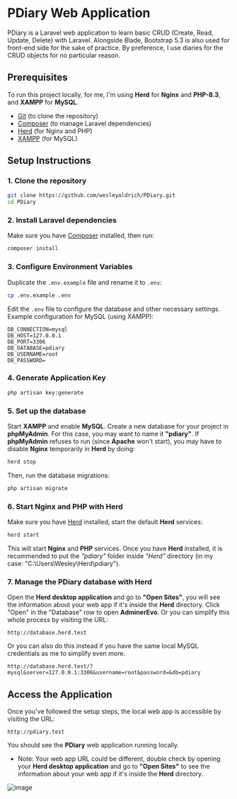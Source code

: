 # PDiary Web Application

PDiary is a Laravel web application to learn basic CRUD (Create, Read, Update, Delete) with Laravel.
Alongside Blade, Bootstrap 5.3 is also used for front-end side for the sake of practice.
By preference, I use diaries for the CRUD objects for no particular reason.

## Prerequisites

To run this project locally, for me, I'm using **Herd** for **Nginx** and **PHP-8.3**, and **XAMPP** for **MySQL**.

- [Git](https://git-scm.com/) (to clone the repository)
- [Composer](https://getcomposer.org/) (to manage Laravel dependencies)
- [Herd](https://herd.dev/) (for Nginx and PHP)
- [XAMPP](https://www.apachefriends.org/) (for MySQL)

## Setup Instructions

### 1. Clone the repository
```bash
git clone https://github.com/wesleyaldrich/PDiary.git
cd PDiary
```

### 2. Install Laravel dependencies
Make sure you have [Composer](https://getcomposer.org/) installed, then run:
```bash
composer install
```

### 3. Configure Environment Variables
Duplicate the `.env.example` file and rename it to `.env`:
```bash
cp .env.example .env
```
Edit the `.env` file to configure the database and other necessary settings. Example configuration for MySQL (using XAMPP):
```env
DB_CONNECTION=mysql
DB_HOST=127.0.0.1
DB_PORT=3306
DB_DATABASE=pdiary
DB_USERNAME=root
DB_PASSWORD=
```

### 4. Generate Application Key
```bash
php artisan key:generate
```

### 5. Set up the database
Start **XAMPP** and enable **MySQL**. Create a new database for your project in **phpMyAdmin**. For this case, you may want to name it **"pdiary"**.
If **phpMyAdmin** refuses to run (since **Apache** won't start), you may have to disable **Nginx** temporarily in **Herd** by doing:
```bash
herd stop
```

Then, run the database migrations:
```bash
php artisan migrate
```

### 6. Start Nginx and PHP with Herd
Make sure you have [Herd](https://herd.dev/) installed, start the default **Herd** services:
```bash
herd start
```

This will start **Nginx** and **PHP** services.
Once you have **Herd** installed, it is recommended to put the _"pdiary"_ folder inside _"Herd"_ directory
(in my case: "C:\Users\Wesley\Herd\pdiary").

### 7. Manage the PDiary database with Herd
Open the **Herd desktop application** and go to **"Open Sites"**, you will see the information about your web app if it's inside the **Herd** directory.
Click "Open" in the "Database" row to open **AdminerEvo**. Or you can simplify this whole process by visiting the URL:
```
http://database.herd.test
```

Or you can also do this instead if you have the same local MySQL credentials as me to simplify even more.
```
http://database.herd.test/?mysql&server=127.0.0.1:3306&username=root&password=&db=pdiary
```

## Access the Application

Once you've followed the setup steps, the local web app is accessible by visiting the URL: 

```
http://pdiary.test
```

You should see the **PDiary** web application running locally.

- Note: Your web app URL could be different, double check by opening your **Herd desktop application** and go to **"Open Sites"**
to see the information about your web app if it's inside the **Herd** directory.

![image](https://github.com/user-attachments/assets/d8a021be-9757-4e6f-b821-5922748e2c15)

